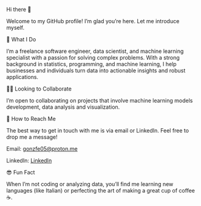 Hi there 👋

Welcome to my GitHub profile! I’m glad you’re here. Let me introduce myself.

🔧 What I Do

I’m a freelance software engineer, data scientist, and machine learning specialist with a passion for solving complex problems. With a strong background in statistics, programming, and machine learning, I help businesses and individuals turn data into actionable insights and robust applications.

👯‍💻 Looking to Collaborate

I’m open to collaborating on projects that involve machine learning models development, data analysis and visualization.

📧 How to Reach Me

The best way to get in touch with me is via email or LinkedIn. Feel free to drop me a message!

Email: [gonzfe05@proton.me](gonzfe05@proton.me)

LinkedIn: [LinkedIn](https://www.linkedin.com/in/fernando-gonzalez-b6baaa61/?locale=en_US)

😎 Fun Fact

When I’m not coding or analyzing data, you’ll find me learning new languages (like Italian) or perfecting the art of making a great cup of coffee ☕️.

